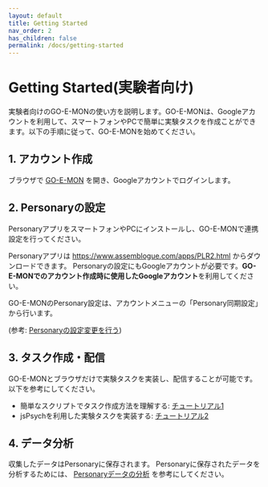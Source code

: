 ```yaml
---
layout: default
title: Getting Started
nav_order: 2
has_children: false
permalink: /docs/getting-started
---
```


# Getting Started(実験者向け)

実験者向けのGO-E-MONの使い方を説明します。GO-E-MONは、Googleアカウントを利用して、スマートフォンやPCで簡単に実験タスクを作成ことができます。以下の手順に従って、GO-E-MONを始めてください。

## 1. アカウント作成

ブラウザで [GO-E-MON](https://goemon.cloud) を開き、Googleアカウントでログインします。

## 2. Personaryの設定

PersonaryアプリをスマートフォンやPCにインストールし、GO-E-MONで連携設定を行ってください。

Personaryアプリは <https://www.assemblogue.com/apps/PLR2.html> からダウンロードできます。
Personaryの設定にもGoogleアカウントが必要です。**GO-E-MONでのアカウント作成時に使用したGoogleアカウント**を利用してください。

GO-E-MONのPersonary設定は、アカウントメニューの「Personary同期設定」から行います。

(参考: [Personaryの設定変更を行う](./basic/Personaryの設定変更を行う.html))

## 3. タスク作成・配信

GO-E-MONとブラウザだけで実験タスクを実装し、配信することが可能です。以下を参考にしてください。

- 簡単なスクリプトでタスク作成方法を理解する: [チュートリアル1](./tutorials/チュートリアル1_簡単なアンケート.html)
- jsPsychを利用した実験タスクを実装する: [チュートリアル2](./tutorials/チュートリアル2_jsPsychを使ったタスク.html)

## 4. データ分析

収集したデータはPersonaryに保存されます。
Personaryに保存されたデータを分析するためには、 [Personaryデータの分析](./basic/Personaryデータの分析.html) を参考にしてください。
